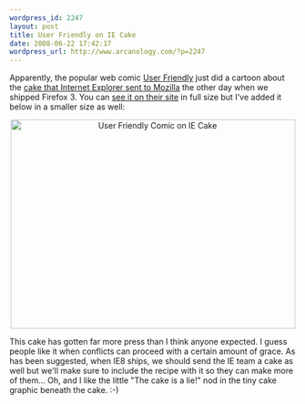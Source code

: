 ```yaml
--- 
wordpress_id: 2247
layout: post
title: User Friendly on IE Cake
date: 2008-06-22 17:42:17
wordpress_url: http://www.arcanology.com/?p=2247
---
```

Apparently, the popular web comic <a href="http://www.userfriendly.org/">User Friendly</a> just did a cartoon about the <a href="http://www.arcanology.com/2008/06/17/ie-sends-mozilla-a-new-cake-for-firefox-3/">cake that Internet Explorer sent to Mozilla</a> the other day when we shipped Firefox 3. You can <a href="http://ars.userfriendly.org/cartoons/?id=20080622">see it on their site</a> in full size but I've added it below in a smaller size as well: <p align="center">
                                                                                                                                                                                                                                                                                                                                                                                                                                                                                                                                                                                                                                                                                                                                                                                                                                                                                                        <a href="http://www.flickr.com/photos/albill/2602628942/" title="User Friendly Comic on IE Cake"><img src="http://farm4.static.flickr.com/3115/2602628942_33fef8e637.jpg" width="500" height="367" alt="User Friendly Comic on IE Cake" /></a>
                                                                                                                                                                                                                                                                                                                                                                                                                                                                                                                                                                                                                                                                                                                                                                                                                                                                                                      </p> This cake has gotten far more press than I think anyone expected. I guess people like it when conflicts can proceed with a certain amount of grace. As has been suggested, when IE8 ships, we should send the IE team a cake as well but we'll make sure to include the recipe with it so they can make more of them... Oh, and I like the little "The cake is a lie!" nod in the tiny cake graphic beneath the cake. :-)
